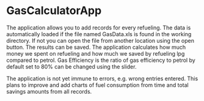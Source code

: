 # GasCalculatorApp
The application allows you to add records for every refueling. The data is automatically loaded if the file named GasData.xls is found in the working directory. If not you can open the file from another location using the open button. The results can be saved. The application calculates how much money we spent on refueling and how much we saved by refueling lpg compared to petrol. Gas Efficiency is the ratio of gas efficiency to petrol by default set to 80% can be changed using the slider.

The application is not yet immune to errors, e.g. wrong entries entered. This plans to improve and add charts of fuel consumption from time and total savings amounts from all records.
